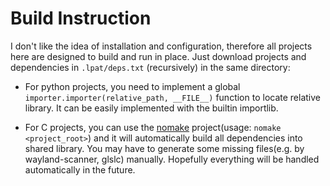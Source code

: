 # Build Instruction

I don't like the idea of installation and configuration,
therefore all projects here are designed to build and run in place.
Just download projects and dependencies in `.lpat/deps.txt` (recursively) in the same directory:

* For python projects, you need to implement a global `importer.importer(relative_path, __FILE__)` function to locate relative library. It can be easily implemented with the builtin importlib.
  
* For C projects, you can use the [nomake](https://github.com/6e5d/nomake) project(usage: `nomake <project_root>`) and it will automatically build all dependencies into shared library. You may have to generate some missing files(e.g. by wayland-scanner, glslc) manually. Hopefully everything will be handled automatically in the future.
